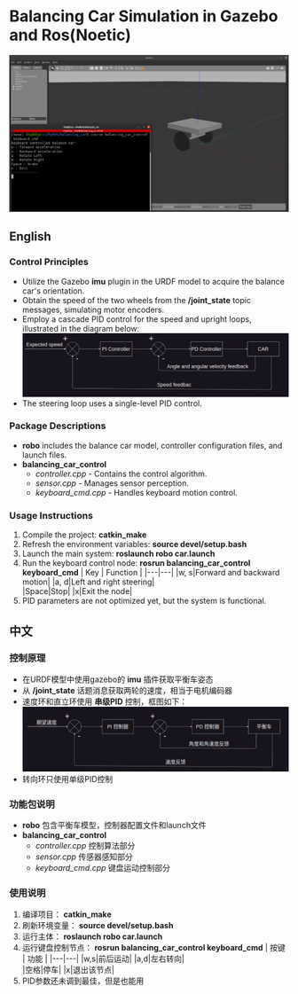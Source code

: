 # Balancing Car Simulation in Gazebo and Ros(Noetic)
![cover](img/cover.png)

## English
### Control Principles
- Utilize the Gazebo **imu** plugin in the URDF model to acquire the balance car's orientation.
- Obtain the speed of the two wheels from the **/joint_state** topic messages, simulating motor encoders.
- Employ a cascade PID control for the speed and upright loops, illustrated in the diagram below: ![e_cascade_pid](img/e_cascade_pid.png)
- The steering loop uses a single-level PID control.

### Package Descriptions
- **robo** includes the balance car model, controller configuration files, and launch files.
- **balancing_car_control**
  - *controller.cpp* - Contains the control algorithm.
  - *sensor.cpp* - Manages sensor perception.
  - *keyboard_cmd.cpp* - Handles keyboard motion control.

### Usage Instructions
1. Compile the project: **catkin_make**
2. Refresh the environment variables: **source devel/setup.bash**
3. Launch the main system: **roslaunch robo car.launch**
4. Run the keyboard control node: **rosrun balancing_car_control keyboard_cmd**
   | Key | Function |
   |---|---|
   |w, s|Forward and backward motion|
   |a, d|Left and right steering|  
   |Space|Stop|
   |x|Exit the node|
5. PID parameters are not optimized yet, but the system is functional.



## 中文
### 控制原理
- 在URDF模型中使用gazebo的 **imu** 插件获取平衡车姿态
- 从 **/joint_state** 话题消息获取两轮的速度，相当于电机编码器
- 速度环和直立环使用 **串级PID** 控制，框图如下：![c_cascade_pid](img/c_cascade_pid.png)
- 转向环只使用单级PID控制

### 功能包说明
- **robo** 包含平衡车模型，控制器配置文件和launch文件
- **balancing_car_control** 
  - *controller.cpp* 控制算法部分
  - *sensor.cpp* 传感器感知部分
  - *keyboard_cmd.cpp* 键盘运动控制部分

### 使用说明
1. 编译项目： **catkin_make**
2. 刷新环境变量： **source devel/setup.bash**
3. 运行主体： **roslaunch robo car.launch**
4. 运行键盘控制节点： **rosrun balancing_car_control keyboard_cmd**
    | 按键 | 功能 |
    |---|---|
    |w,s|前后运动|
    |a,d|左右转向|  
    |空格|停车|
    |x|退出该节点|
5. PID参数还未调到最佳，但是也能用
